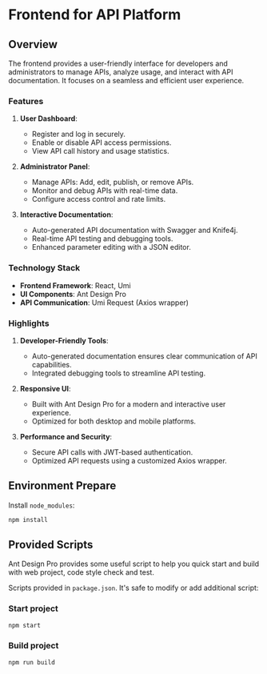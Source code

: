# Frontend for API Platform

## Overview
The frontend provides a user-friendly interface for developers and administrators to manage APIs, analyze usage, and interact with API documentation. It focuses on a seamless and efficient user experience.

### Features
1. **User Dashboard**:
   - Register and log in securely.
   - Enable or disable API access permissions.
   - View API call history and usage statistics.

2. **Administrator Panel**:
   - Manage APIs: Add, edit, publish, or remove APIs.
   - Monitor and debug APIs with real-time data.
   - Configure access control and rate limits.

3. **Interactive Documentation**:
   - Auto-generated API documentation with Swagger and Knife4j.
   - Real-time API testing and debugging tools.
   - Enhanced parameter editing with a JSON editor.

### Technology Stack
- **Frontend Framework**: React, Umi
- **UI Components**: Ant Design Pro
- **API Communication**: Umi Request (Axios wrapper)

### Highlights
1. **Developer-Friendly Tools**:
   - Auto-generated documentation ensures clear communication of API capabilities.
   - Integrated debugging tools to streamline API testing.

2. **Responsive UI**:
   - Built with Ant Design Pro for a modern and interactive user experience.
   - Optimized for both desktop and mobile platforms.

3. **Performance and Security**:
   - Secure API calls with JWT-based authentication.
   - Optimized API requests using a customized Axios wrapper.


## Environment Prepare

Install `node_modules`:

```bash
npm install
```


## Provided Scripts

Ant Design Pro provides some useful script to help you quick start and build with web project, code style check and test.

Scripts provided in `package.json`. It's safe to modify or add additional script:

### Start project

```bash
npm start
```

### Build project

```bash
npm run build
```

